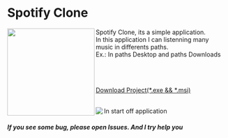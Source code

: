 <html>
  <h1>Spotify Clone</h1>
  
  <a href="https://www.youtube.com/watch?v=orP6Is934Nc&feature=youtu.be">
  <img src="https://external-content.duckduckgo.com/iu/?u=https%3A%2F%2Fwww.techadvisor.co.uk%2Fcmsdata%2Ffeatures%2F3681165%2Fyoutube-logo-png-2069_thumb800.png&f=1&nofb=1" width="200px" align="left"></a>
  Spotify Clone, its a simple application.<br>In this application I can listenning many music in differents paths.<br>Ex.: In paths Desktop and paths Downloads 
    
    
  <br><br>
  <br><a href="https://mega.nz/folder/zp0E0A5L#zMyB5dzzbEqmper9HYGP6A">Download Project(*.exe && *.msi)</a>
  <p>
  <br>
  <a href=""><!--https://github.com/AndreZila01/Projects-C-sharp/tree/master/Spotify_Clone/NewVersion--->
  <img src="https://github.com/AndreZila01/Projects-C-sharp/tree/master/Spotify_Clone/NewVersion/Fotos/#1.png"  align="left"></a>
    In start off application
  
  <br>
    
  <h5>If you see some bug, please open Issues. And I try help you</h5>
</html>
